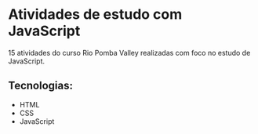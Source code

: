 # Atividades de estudo com JavaScript 

15 atividades do curso Rio Pomba Valley realizadas com foco no estudo de JavaScript.

## Tecnologias:

- HTML
- CSS
- JavaScript
